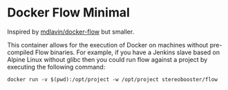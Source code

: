 # Docker Flow Minimal

Inspired by [mdlavin/docker-flow](https://github.com/mdlavin/docker-flow) but smaller.

This container allows for the execution of Docker on machines
without pre-compiled Flow binaries. For example, if you have a Jenkins
slave based on Alpine Linux without glibc then you could run flow
against a project by executing the following command:

    docker run -v $(pwd):/opt/project -w /opt/project stereobooster/flow
